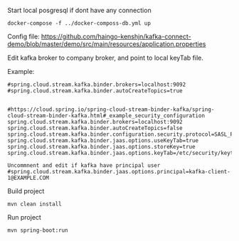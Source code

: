
Start local posgresql if dont have any connection

```
docker-compose -f ../docker-composs-db.yml up
```
Config file: https://github.com/haingo-kenshjn/kafka-connect-demo/blob/master/demo/src/main/resources/application.properties

Edit kafka broker to company broker, and point to local keyTab file.

Example:

```
#spring.cloud.stream.kafka.binder.brokers=localhost:9092
#spring.cloud.stream.kafka.binder.autoCreateTopics=true


#https://cloud.spring.io/spring-cloud-stream-binder-kafka/spring-cloud-stream-binder-kafka.html#_example_security_configuration
spring.cloud.stream.kafka.binder.brokers=localhost:9092
spring.cloud.stream.kafka.binder.autoCreateTopics=false
spring.cloud.stream.kafka.binder.configuration.security.protocol=SASL_PLAINTEXT
spring.cloud.stream.kafka.binder.jaas.options.useKeyTab=true
spring.cloud.stream.kafka.binder.jaas.options.storeKey=true
spring.cloud.stream.kafka.binder.jaas.options.keyTab=/etc/security/keytabs/kafka_client.keytab

Uncommnent and edit if kafka have principal user
#spring.cloud.stream.kafka.binder.jaas.options.principal=kafka-client-1@EXAMPLE.COM
```


Build project
```
mvn clean install
```

Run project

```
mvn spring-boot:run
```
